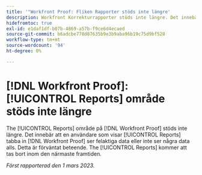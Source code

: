```yaml
---
title: '"Workfront Proof: Fliken Rapporter stöds inte längre'
description: Workfront Korrekturrapporter stöds inte längre. Det innebär att en användare som visar fliken Rapporter i Workfront Proof inte ser korrekta data eller inte ser några data alls. Detta är förväntat beteende. Fliken Rapporter kommer att tas bort inom den närmaste framtiden.
hidefromtoc: true
exl-id: e1daf1df-b07b-4869-a57b-f9ce6d4ecaed
source-git-commit: b6adcbe778d87635b9e3b9aba96b19c75d9bf528
workflow-type: tm+mt
source-wordcount: '94'
ht-degree: 0%

---
```


# [!DNL Workfront Proof]: [!UICONTROL Reports] område stöds inte längre

<!--Requested article-->

The [!UICONTROL Reports] område på [!DNL Workfront Proof] stöds inte längre. Det innebär att en användare som visar [!UICONTROL Reports] tabba in [!DNL Workfront Proof] ser felaktiga data eller inte ser några data alls. Detta är förväntat beteende. The [!UICONTROL Reports] kommer att tas bort inom den närmaste framtiden.

_Först rapporterad den 1 mars 2023._

